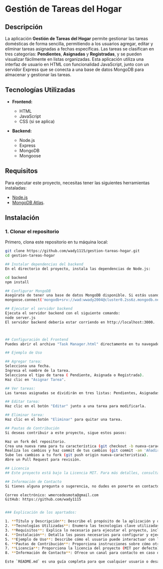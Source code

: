 # Gestión de Tareas del Hogar

## Descripción

La aplicación **Gestión de Tareas del Hogar** permite gestionar las tareas domésticas de forma sencilla, permitiendo a los usuarios agregar, editar y eliminar tareas asignadas a fechas específicas. Las tareas se clasifican en tres categorías: **Pendientes**, **Asignadas** y **Registradas**, y se pueden visualizar fácilmente en listas organizadas. Esta aplicación utiliza una interfaz de usuario en HTML con funcionalidad JavaScript, junto con un servidor Express que se conecta a una base de datos MongoDB para almacenar y gestionar las tareas.

## Tecnologías Utilizadas

- **Frontend:**
  - HTML
  - JavaScript
  - CSS (si se aplica)

- **Backend:**
  - Node.js
  - Express
  - MongoDB
  - Mongoose

## Requisitos

Para ejecutar este proyecto, necesitas tener las siguientes herramientas instaladas:

- [Node.js](https://nodejs.org/)
- [MongoDB Atlas](mongodb+srv://wad:wwady2004@cluster0.2ss6z.mongodb.net/tareas?retryWrites=true&w=majority&appName=Cluster0).

## Instalación

### 1. Clonar el repositorio

Primero, clona este repositorio en tu máquina local:

```bash
git clone https://github.com/wady1115/gestion-tareas-hogar.git
cd gestion-tareas-hogar

## Instalar dependencias del backend 
En el directorio del proyecto, instala las dependencias de Node.js:

cd backend
npm install

## Configurar MongoDB
Asegúrate de tener una base de datos MongoDB disponible. Si estás usando MongoDB Atlas, configura tu URI de conexión en el archivo server.js. El valor por defecto es:
mongoose.connect('mongodb+srv://wad:wwady2004@cluster0.2ss6z.mongodb.net/tareas?retryWrites=true&w=majority&appName=Cluster0');

## Ejecutar el servidor backend
Ejecuta el servidor backend con el siguiente comando:
node server.js
El servidor backend debería estar corriendo en http://localhost:3000.



## Configuración del Frontend
Puedes abrir el archivo "Task Manager.html" directamente en tu navegador para interactuar con la interfaz de usuario.

## Ejemplo de Uso

## Agregar tarea:
Selecciona una fecha.
Ingresa el nombre de la tarea.
Selecciona el tipo de tarea ( Pendiente, Asignada o Registrada).
Haz clic en "Asignar Tarea".

## Ver tareas:
Las tareas asignadas se dividirán en tres listas: Pendientes, Asignadas y Registradas.

## Editar tarea:
Haz clic en el botón "Editar" junto a una tarea para modificarla.

## Eliminar tarea:
Haz clic en el botón "Eliminar" para quitar una tarea.

## Pautas de Contribución
Si deseas contribuir a este proyecto, sigue estos pasos:

Haz un fork del repositorio.
Crea una nueva rama para tu característica (git checkout -b nueva-caracteristica).
Realiza los cambios y haz commit de tus cambios (git commit -am 'Añadir nueva característica').
Sube los cambios a tu fork (git push origin nueva-caracteristica).
Abre un Pull Request para revisión.

## Licencia
## Este proyecto está bajo la Licencia MIT. Para más detalles, consulta el archivo LICENSE

## Información de Contacto
Si tienes alguna pregunta o sugerencia, no dudes en ponerte en contacto:

Correo electrónico: wmercedesmota@gmail.com
GitHub: https://github.com/wady1115


### Explicación de los apartados:

1. **Título y Descripción**: Describe el propósito de la aplicación y qué tecnologías utiliza.
2. **Tecnologías Utilizadas**: Enumera las tecnologías clave utilizadas en el proyecto, tanto en el frontend como en el backend.
3. **Requisitos**: Explica lo necesario para ejecutar el proyecto, incluyendo las herramientas como Node.js y MongoDB.
4. **Instalación**: Detalla los pasos necesarios para configurar y ejecutar el proyecto en un entorno local.
5. **Ejemplo de Uso**: Describe cómo el usuario puede interactuar con la aplicación, agregar, editar y eliminar tareas.
6. **Pautas de Contribución**: Proporciona instrucciones sobre cómo otros desarrolladores pueden contribuir al proyecto.
7. **Licencia**: Proporciona la licencia del proyecto (MIT por defecto).
8. **Información de Contacto**: Ofrece un canal para contacto en caso de preguntas o sugerencias.

Este `README.md` es una guía completa para que cualquier usuario o desarrollador entienda rápidamente el proyecto, cómo instalarlo, usarlo y cómo contribuir.
